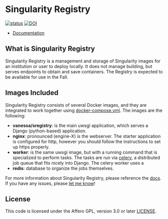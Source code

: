 # Singularity Registry

[![status](http://joss.theoj.org/papers/050362b7e7691d2a5d0ebed8251bc01e/status.svg)](http://joss.theoj.org/papers/050362b7e7691d2a5d0ebed8251bc01e)
[![DOI](https://zenodo.org/badge/DOI/10.5281/zenodo.1012531.svg)](https://doi.org/10.5281/zenodo.1012531)

- [Documentation](https://singularityhub.github.io/sregistry)

## What is Singularity Registry
Singularity Registry is a management and storage of Singularity images for an institution or user to deploy locally. It does not manage building, but serves endpoints to obtain and save containers. The Registry is expected to be available for use in the Fall.

## Images Included
Singularity Registry consists of several Docker images, and they are integrated to work together using [docker-compose.yml](docker-compose.yml). The images are the following:

 - **vanessa/sregistry**: is the main uwsgi application, which serves a Django (python-based) application.
 - **nginx**: pronounced (engine-X) is the webserver. The starter application is configured for http, however you should follow the instructions to set up https properly.
 - **worker**: is the same uwsgi image, but with a running command that is specialized to perform tasks. The tasks are run via [celery](http://www.celeryproject.org/), a distributed job queue that fits nicely into Django. The celery worker uses a
 - **redis**: database to organize the jobs themselves.

For more information about Singularity Registry, please reference the [docs](https://singularityhub.github.io/sregistry). If you have any issues, please [let me know](https://github.com/singularityhub/sregistry/issues)!

## License

This code is licensed under the Affero GPL, version 3.0 or later [LICENSE](LICENSE).
